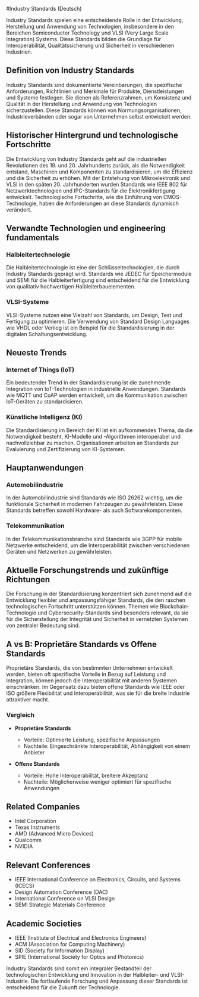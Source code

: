 #Industry Standards (Deutsch)

Industry Standards spielen eine entscheidende Rolle in der Entwicklung, Herstellung und Anwendung von Technologien, insbesondere in den Bereichen Semiconductor Technology und VLSI (Very Large Scale Integration) Systems. Diese Standards bilden die Grundlage für Interoperabilität, Qualitätssicherung und Sicherheit in verschiedenen Industrien.

## Definition von Industry Standards

Industry Standards sind dokumentierte Vereinbarungen, die spezifische Anforderungen, Richtlinien und Merkmale für Produkte, Dienstleistungen und Systeme festlegen. Sie dienen als Referenzrahmen, um Konsistenz und Qualität in der Herstellung und Anwendung von Technologien sicherzustellen. Diese Standards können von Normungsorganisationen, Industrieverbänden oder sogar von Unternehmen selbst entwickelt werden.

## Historischer Hintergrund und technologische Fortschritte

Die Entwicklung von Industry Standards geht auf die industriellen Revolutionen des 19. und 20. Jahrhunderts zurück, als die Notwendigkeit entstand, Maschinen und Komponenten zu standardisieren, um die Effizienz und die Sicherheit zu erhöhen. Mit der Entstehung von Mikroelektronik und VLSI in den späten 20. Jahrhunderten wurden Standards wie IEEE 802 für Netzwerktechnologien und IPC-Standards für die Elektronikfertigung entwickelt. Technologische Fortschritte, wie die Einführung von CMOS-Technologie, haben die Anforderungen an diese Standards dynamisch verändert.

## Verwandte Technologien und engineering fundamentals

### Halbleitertechnologie

Die Halbleitertechnologie ist eine der Schlüsseltechnologien, die durch Industry Standards geprägt wird. Standards wie JEDEC für Speichermodule und SEMI für die Halbleiterfertigung sind entscheidend für die Entwicklung von qualitativ hochwertigen Halbleiterbauelementen.

### VLSI-Systeme

VLSI-Systeme nutzen eine Vielzahl von Standards, um Design, Test und Fertigung zu optimieren. Die Verwendung von Standard Design Languages wie VHDL oder Verilog ist ein Beispiel für die Standardisierung in der digitalen Schaltungsentwicklung.

## Neueste Trends

### Internet of Things (IoT)

Ein bedeutender Trend in der Standardisierung ist die zunehmende Integration von IoT-Technologien in industrielle Anwendungen. Standards wie MQTT und CoAP werden entwickelt, um die Kommunikation zwischen IoT-Geräten zu standardisieren.

### Künstliche Intelligenz (KI)

Die Standardisierung im Bereich der KI ist ein aufkommendes Thema, da die Notwendigkeit besteht, KI-Modelle und -Algorithmen interoperabel und nachvollziehbar zu machen. Organisationen arbeiten an Standards zur Evaluierung und Zertifizierung von KI-Systemen.

## Hauptanwendungen

### Automobilindustrie

In der Automobilindustrie sind Standards wie ISO 26262 wichtig, um die funktionale Sicherheit in modernen Fahrzeugen zu gewährleisten. Diese Standards betreffen sowohl Hardware- als auch Softwarekomponenten.

### Telekommunikation

In der Telekommunikationsbranche sind Standards wie 3GPP für mobile Netzwerke entscheidend, um die Interoperabilität zwischen verschiedenen Geräten und Netzwerken zu gewährleisten.

## Aktuelle Forschungstrends und zukünftige Richtungen

Die Forschung in der Standardisierung konzentriert sich zunehmend auf die Entwicklung flexibler und anpassungsfähiger Standards, die den raschen technologischen Fortschritt unterstützen können. Themen wie Blockchain-Technologie und Cybersecurity-Standards sind besonders relevant, da sie für die Sicherstellung der Integrität und Sicherheit in vernetzten Systemen von zentraler Bedeutung sind.

## A vs B: Proprietäre Standards vs Offene Standards

Proprietäre Standards, die von bestimmten Unternehmen entwickelt werden, bieten oft spezifische Vorteile in Bezug auf Leistung und Integration, können jedoch die Interoperabilität mit anderen Systemen einschränken. Im Gegensatz dazu bieten offene Standards wie IEEE oder ISO größere Flexibilität und Interoperabilität, was sie für die breite Industrie attraktiver macht.

### Vergleich

- **Proprietäre Standards**
  - Vorteile: Optimierte Leistung, spezifische Anpassungen
  - Nachteile: Eingeschränkte Interoperabilität, Abhängigkeit von einem Anbieter

- **Offene Standards**
  - Vorteile: Hohe Interoperabilität, breitere Akzeptanz
  - Nachteile: Möglicherweise weniger optimiert für spezifische Anwendungen

## Related Companies

- Intel Corporation
- Texas Instruments
- AMD (Advanced Micro Devices)
- Qualcomm
- NVIDIA

## Relevant Conferences

- IEEE International Conference on Electronics, Circuits, and Systems (ICECS)
- Design Automation Conference (DAC)
- International Conference on VLSI Design
- SEMI Strategic Materials Conference

## Academic Societies

- IEEE (Institute of Electrical and Electronics Engineers)
- ACM (Association for Computing Machinery)
- SID (Society for Information Display)
- SPIE (International Society for Optics and Photonics)

Industry Standards sind somit ein integraler Bestandteil der technologischen Entwicklung und Innovation in der Halbleiter- und VLSI-Industrie. Die fortlaufende Forschung und Anpassung dieser Standards ist entscheidend für die Zukunft der Technologie.